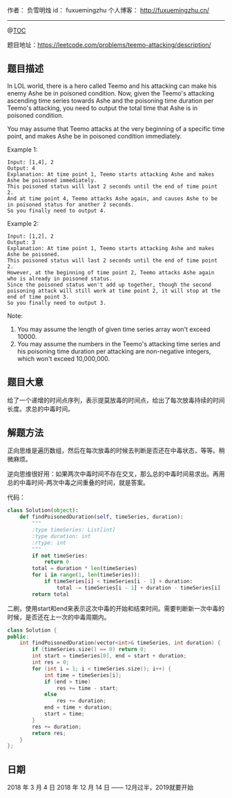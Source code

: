 
作者： 负雪明烛
id：	fuxuemingzhu
个人博客：	http://fuxuemingzhu.cn/

---
@[TOC](目录)

题目地址：https://leetcode.com/problems/teemo-attacking/description/

## 题目描述

In LOL world, there is a hero called Teemo and his attacking can make his enemy Ashe be in poisoned condition. Now, given the Teemo's attacking ascending time series towards Ashe and the poisoning time duration per Teemo's attacking, you need to output the total time that Ashe is in poisoned condition.

You may assume that Teemo attacks at the very beginning of a specific time point, and makes Ashe be in poisoned condition immediately.

Example 1:

    Input: [1,4], 2
    Output: 4
    Explanation: At time point 1, Teemo starts attacking Ashe and makes Ashe be poisoned immediately. 
    This poisoned status will last 2 seconds until the end of time point 2. 
    And at time point 4, Teemo attacks Ashe again, and causes Ashe to be in poisoned status for another 2 seconds. 
    So you finally need to output 4.
    
Example 2:

    Input: [1,2], 2
    Output: 3
    Explanation: At time point 1, Teemo starts attacking Ashe and makes Ashe be poisoned. 
    This poisoned status will last 2 seconds until the end of time point 2. 
    However, at the beginning of time point 2, Teemo attacks Ashe again who is already in poisoned status. 
    Since the poisoned status won't add up together, though the second poisoning attack will still work at time point 2, it will stop at the end of time point 3. 
    So you finally need to output 3.

Note:
1. You may assume the length of given time series array won't exceed 10000.
1. You may assume the numbers in the Teemo's attacking time series and his poisoning time duration per attacking are non-negative integers, which won't exceed 10,000,000.

## 题目大意

给了一个递增的时间点序列，表示提莫放毒的时间点，给出了每次放毒持续的时间长度。求总的中毒时间。

## 解题方法


正向思维是遍历数组，然后在每次放毒的时候去判断是否还在中毒状态，等等。稍微麻烦。

逆向思维很好用：如果两次中毒时间不存在交叉，那么总的中毒时间易求出。再用总的中毒时间-两次中毒之间重叠的时间，就是答案。

代码：

```python
class Solution(object):
    def findPoisonedDuration(self, timeSeries, duration):
        """
        :type timeSeries: List[int]
        :type duration: int
        :rtype: int
        """
        if not timeSeries:
            return 0
        total = duration * len(timeSeries)
        for i in range(1, len(timeSeries)):
            if timeSeries[i] < timeSeries[i - 1] + duration:
                total -= timeSeries[i - 1] + duration - timeSeries[i]
        return total
```

二刷，使用start和end来表示这次中毒的开始和结束时间。需要判断新一次中毒的时候，是否还在上一次的中毒周期内。

```cpp
class Solution {
public:
    int findPoisonedDuration(vector<int>& timeSeries, int duration) {
        if (timeSeries.size() == 0) return 0;
        int start = timeSeries[0], end = start + duration;
        int res = 0;
        for (int i = 1; i < timeSeries.size(); i++) {
            int time = timeSeries[i];
            if (end > time)
                res += time - start;
            else
                res += duration;
            end = time + duration;
            start = time;
        }
        res += duration;
        return res;
    }
};
```


## 日期

2018 年 3 月 4 日 
2018 年 12 月 14 日 —— 12月过半，2019就要开始

